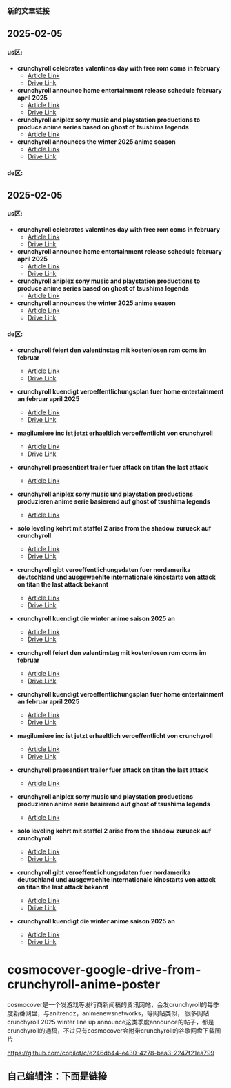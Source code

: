 ### 新的文章链接
## 2025-02-05
#### us区:
- **crunchyroll celebrates valentines day with free rom coms in february**
  - [Article Link](https://www.cosmocover.com/newsroom/crunchyroll-celebrates-valentines-day-with-free-rom-coms-in-february/)
  - [Drive Link](https://drive.google.com/drive/folders/1VhhlrmeTpDLqJYkcb91SGf_MqBFXx-6C?usp=drive_link)
- **crunchyroll announce home entertainment release schedule february april 2025**
  - [Article Link](https://www.cosmocover.com/newsroom/crunchyroll-announce-home-entertainment-release-schedule-february-april-2025/)
  - [Drive Link](https://drive.google.com/drive/folders/1TOOYefa3m-hhVac7YuXNtsHJcn9JBrO7?usp=drive_link)
- **crunchyroll aniplex sony music and playstation productions to produce anime series based on ghost of tsushima legends**
  - [Article Link](https://www.cosmocover.com/newsroom/crunchyroll-aniplex-sony-music-and-playstation-productions-to-produce-anime-series-based-on-ghost-of-tsushima-legends/)
- **crunchyroll announces the winter 2025 anime season**
  - [Article Link](https://www.cosmocover.com/newsroom/crunchyroll-announces-the-winter-2025-anime-season/)
  - [Drive Link](https://drive.google.com/drive/folders/1CLUJnm77NGaD6Hjvg_yav-84s-QkE9Cd?usp=drive_link)
#### de区:
## 2025-02-05
#### us区:
- **crunchyroll celebrates valentines day with free rom coms in february**
  - [Article Link](https://www.cosmocover.com/newsroom/crunchyroll-celebrates-valentines-day-with-free-rom-coms-in-february/)
  - [Drive Link](https://drive.google.com/drive/folders/1VhhlrmeTpDLqJYkcb91SGf_MqBFXx-6C?usp=drive_link)
- **crunchyroll announce home entertainment release schedule february april 2025**
  - [Article Link](https://www.cosmocover.com/newsroom/crunchyroll-announce-home-entertainment-release-schedule-february-april-2025/)
  - [Drive Link](https://drive.google.com/drive/folders/1TOOYefa3m-hhVac7YuXNtsHJcn9JBrO7?usp=drive_link)
- **crunchyroll aniplex sony music and playstation productions to produce anime series based on ghost of tsushima legends**
  - [Article Link](https://www.cosmocover.com/newsroom/crunchyroll-aniplex-sony-music-and-playstation-productions-to-produce-anime-series-based-on-ghost-of-tsushima-legends/)
- **crunchyroll announces the winter 2025 anime season**
  - [Article Link](https://www.cosmocover.com/newsroom/crunchyroll-announces-the-winter-2025-anime-season/)
  - [Drive Link](https://drive.google.com/drive/folders/1CLUJnm77NGaD6Hjvg_yav-84s-QkE9Cd?usp=drive_link)
#### de区:
- **crunchyroll feiert den valentinstag mit kostenlosen rom coms im februar**
  - [Article Link](https://www.cosmocover.com/de/newsroom/crunchyroll-feiert-den-valentinstag-mit-kostenlosen-rom-coms-im-februar/)
  - [Drive Link](https://drive.google.com/drive/folders/1VhhlrmeTpDLqJYkcb91SGf_MqBFXx-6C?usp=drive_link)
- **crunchyroll kuendigt veroeffentlichungsplan fuer home entertainment an februar april 2025**
  - [Article Link](https://www.cosmocover.com/de/newsroom/crunchyroll-kuendigt-veroeffentlichungsplan-fuer-home-entertainment-an-februar-april-2025/)
  - [Drive Link](https://drive.google.com/drive/folders/1TOOYefa3m-hhVac7YuXNtsHJcn9JBrO7)
- **magilumiere inc ist jetzt erhaeltlich veroeffentlicht von crunchyroll**
  - [Article Link](https://www.cosmocover.com/de/newsroom/magilumiere-inc-ist-jetzt-erhaeltlich-veroeffentlicht-von-crunchyroll/)
  - [Drive Link](https://drive.google.com/drive/folders/1sbRlUzO3bgG03od-vSAj_RpCcB1N-Jsk?usp=drive_link)
- **crunchyroll praesentiert trailer fuer attack on titan the last attack**
  - [Article Link](https://www.cosmocover.com/de/newsroom/crunchyroll-praesentiert-trailer-fuer-attack-on-titan-the-last-attack/)
- **crunchyroll aniplex sony music und playstation productions produzieren anime serie basierend auf ghost of tsushima legends**
  - [Article Link](https://www.cosmocover.com/de/newsroom/crunchyroll-aniplex-sony-music-und-playstation-productions-produzieren-anime-serie-basierend-auf-ghost-of-tsushima-legends/)
- **solo leveling kehrt mit staffel 2 arise from the shadow zurueck auf crunchyroll**
  - [Article Link](https://www.cosmocover.com/de/newsroom/solo-leveling-kehrt-mit-staffel-2-arise-from-the-shadow-zurueck-auf-crunchyroll/)
  - [Drive Link](https://drive.google.com/drive/folders/1qkE99m4OhtoulzR1Rpzd8_RQkTtb0-_L?usp=drive_link)
- **crunchyroll gibt veroeffentlichungsdaten fuer nordamerika deutschland und ausgewaehlte internationale kinostarts von attack on titan the last attack bekannt**
  - [Article Link](https://www.cosmocover.com/de/newsroom/crunchyroll-gibt-veroeffentlichungsdaten-fuer-nordamerika-deutschland-und-ausgewaehlte-internationale-kinostarts-von-attack-on-titan-the-last-attack-bekannt/)
  - [Drive Link](https://drive.google.com/drive/folders/10LNnbsy4WxAjdFc_KhNd_L700vzZ1LXc)
- **crunchyroll kuendigt die winter anime saison 2025 an**
  - [Article Link](https://www.cosmocover.com/de/newsroom/crunchyroll-kuendigt-die-winter-anime-saison-2025-an/)
  - [Drive Link](https://drive.google.com/drive/folders/1CLUJnm77NGaD6Hjvg_yav-84s-QkE9Cd?usp=drive_link)

- **crunchyroll feiert den valentinstag mit kostenlosen rom coms im februar**
  - [Article Link](https://www.cosmocover.com/de/newsroom/crunchyroll-feiert-den-valentinstag-mit-kostenlosen-rom-coms-im-februar/)
  - [Drive Link](https://drive.google.com/drive/folders/1VhhlrmeTpDLqJYkcb91SGf_MqBFXx-6C?usp=drive_link)
- **crunchyroll kuendigt veroeffentlichungsplan fuer home entertainment an februar april 2025**
  - [Article Link](https://www.cosmocover.com/de/newsroom/crunchyroll-kuendigt-veroeffentlichungsplan-fuer-home-entertainment-an-februar-april-2025/)
  - [Drive Link](https://drive.google.com/drive/folders/1TOOYefa3m-hhVac7YuXNtsHJcn9JBrO7)
- **magilumiere inc ist jetzt erhaeltlich veroeffentlicht von crunchyroll**
  - [Article Link](https://www.cosmocover.com/de/newsroom/magilumiere-inc-ist-jetzt-erhaeltlich-veroeffentlicht-von-crunchyroll/)
  - [Drive Link](https://drive.google.com/drive/folders/1sbRlUzO3bgG03od-vSAj_RpCcB1N-Jsk?usp=drive_link)
- **crunchyroll praesentiert trailer fuer attack on titan the last attack**
  - [Article Link](https://www.cosmocover.com/de/newsroom/crunchyroll-praesentiert-trailer-fuer-attack-on-titan-the-last-attack/)
- **crunchyroll aniplex sony music und playstation productions produzieren anime serie basierend auf ghost of tsushima legends**
  - [Article Link](https://www.cosmocover.com/de/newsroom/crunchyroll-aniplex-sony-music-und-playstation-productions-produzieren-anime-serie-basierend-auf-ghost-of-tsushima-legends/)
- **solo leveling kehrt mit staffel 2 arise from the shadow zurueck auf crunchyroll**
  - [Article Link](https://www.cosmocover.com/de/newsroom/solo-leveling-kehrt-mit-staffel-2-arise-from-the-shadow-zurueck-auf-crunchyroll/)
  - [Drive Link](https://drive.google.com/drive/folders/1qkE99m4OhtoulzR1Rpzd8_RQkTtb0-_L?usp=drive_link)
- **crunchyroll gibt veroeffentlichungsdaten fuer nordamerika deutschland und ausgewaehlte internationale kinostarts von attack on titan the last attack bekannt**
  - [Article Link](https://www.cosmocover.com/de/newsroom/crunchyroll-gibt-veroeffentlichungsdaten-fuer-nordamerika-deutschland-und-ausgewaehlte-internationale-kinostarts-von-attack-on-titan-the-last-attack-bekannt/)
  - [Drive Link](https://drive.google.com/drive/folders/10LNnbsy4WxAjdFc_KhNd_L700vzZ1LXc)
- **crunchyroll kuendigt die winter anime saison 2025 an**
  - [Article Link](https://www.cosmocover.com/de/newsroom/crunchyroll-kuendigt-die-winter-anime-saison-2025-an/)
  - [Drive Link](https://drive.google.com/drive/folders/1CLUJnm77NGaD6Hjvg_yav-84s-QkE9Cd?usp=drive_link)

# cosmocover-google-drive-from-crunchyroll-anime-poster
cosmocover是一个发游戏等发行商新闻稿的资讯网站，会发crunchyroll的每季度新番网盘，与anitrendz，animenewsnetworks，等网站类似， 很多网站 crunchyroll 2025 winter line up announce这类季度announce的帖子，都是 crunchyroll的通稿，不过只有cosmocover会附带crunchyroll的谷歌网盘下载图片

https://github.com/copilot/c/e246db44-e430-4278-baa3-2247f21ea799
## 自己编辑注：下面是链接
